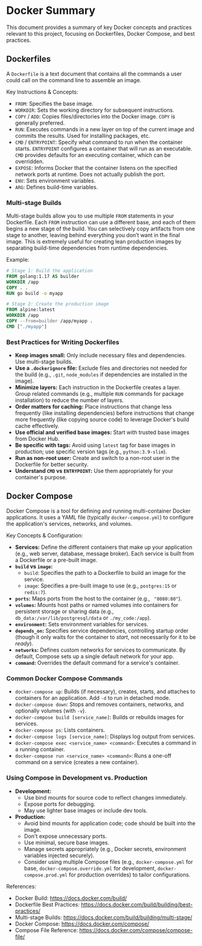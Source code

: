 # Docker Summary

This document provides a summary of key Docker concepts and practices relevant to this project, focusing on Dockerfiles, Docker Compose, and best practices.

## Dockerfiles

A `Dockerfile` is a text document that contains all the commands a user could call on the command line to assemble an image.

Key Instructions & Concepts:
- `FROM`: Specifies the base image.
- `WORKDIR`: Sets the working directory for subsequent instructions.
- `COPY` / `ADD`: Copies files/directories into the Docker image. `COPY` is generally preferred.
- `RUN`: Executes commands in a new layer on top of the current image and commits the results. Used for installing packages, etc.
- `CMD` / `ENTRYPOINT`: Specify what command to run when the container starts. `ENTRYPOINT` configures a container that will run as an executable. `CMD` provides defaults for an executing container, which can be overridden.
- `EXPOSE`: Informs Docker that the container listens on the specified network ports at runtime. Does not actually publish the port.
- `ENV`: Sets environment variables.
- `ARG`: Defines build-time variables.

### Multi-stage Builds
Multi-stage builds allow you to use multiple `FROM` statements in your Dockerfile. Each `FROM` instruction can use a different base, and each of them begins a new stage of the build. You can selectively copy artifacts from one stage to another, leaving behind everything you don’t want in the final image. This is extremely useful for creating lean production images by separating build-time dependencies from runtime dependencies.

Example:
```Dockerfile
# Stage 1: Build the application
FROM golang:1.17 AS builder
WORKDIR /app
COPY . .
RUN go build -o myapp

# Stage 2: Create the production image
FROM alpine:latest
WORKDIR /app
COPY --from=builder /app/myapp .
CMD ["./myapp"]
```

### Best Practices for Writing Dockerfiles
- **Keep images small:** Only include necessary files and dependencies. Use multi-stage builds.
- **Use a `.dockerignore` file:** Exclude files and directories not needed for the build (e.g., `.git`, `node_modules` if dependencies are installed in the image).
- **Minimize layers:** Each instruction in the Dockerfile creates a layer. Group related commands (e.g., multiple `RUN` commands for package installation) to reduce the number of layers.
- **Order matters for caching:** Place instructions that change less frequently (like installing dependencies) before instructions that change more frequently (like copying source code) to leverage Docker's build cache effectively.
- **Use official and verified base images:** Start with trusted base images from Docker Hub.
- **Be specific with tags:** Avoid using `latest` tag for base images in production; use specific version tags (e.g., `python:3.9-slim`).
- **Run as non-root user:** Create and switch to a non-root user in the Dockerfile for better security.
- **Understand `CMD` vs `ENTRYPOINT`:** Use them appropriately for your container's purpose.

## Docker Compose

Docker Compose is a tool for defining and running multi-container Docker applications. It uses a YAML file (typically `docker-compose.yml`) to configure the application's services, networks, and volumes.

Key Concepts & Configuration:
- **Services:** Define the different containers that make up your application (e.g., web server, database, message broker). Each service is built from a Dockerfile or a pre-built image.
- **`build` vs `image`:**
    - `build`: Specifies the path to a Dockerfile to build an image for the service.
    - `image`: Specifies a pre-built image to use (e.g., `postgres:15` or `redis:7`).
- **`ports`:** Maps ports from the host to the container (e.g., ` "8080:80"`).
- **`volumes`:** Mounts host paths or named volumes into containers for persistent storage or sharing data (e.g., `db_data:/var/lib/postgresql/data` or `./my_code:/app`).
- **`environment`:** Sets environment variables for services.
- **`depends_on`:** Specifies service dependencies, controlling startup order (though it only waits for the container to *start*, not necessarily for it to be *ready*).
- **`networks`:** Defines custom networks for services to communicate. By default, Compose sets up a single default network for your app.
- **`command`:** Overrides the default command for a service's container.

### Common Docker Compose Commands
- `docker-compose up`: Builds (if necessary), creates, starts, and attaches to containers for an application. Add `-d` to run in detached mode.
- `docker-compose down`: Stops and removes containers, networks, and optionally volumes (with `-v`).
- `docker-compose build [service_name]`: Builds or rebuilds images for services.
- `docker-compose ps`: Lists containers.
- `docker-compose logs [service_name]`: Displays log output from services.
- `docker-compose exec <service_name> <command>`: Executes a command in a running container.
- `docker-compose run <service_name> <command>`: Runs a one-off command on a service (creates a new container).

### Using Compose in Development vs. Production
- **Development:**
    - Use bind mounts for source code to reflect changes immediately.
    - Expose ports for debugging.
    - May use lighter base images or include dev tools.
- **Production:**
    - Avoid bind mounts for application code; code should be built into the image.
    - Don't expose unnecessary ports.
    - Use minimal, secure base images.
    - Manage secrets appropriately (e.g., Docker secrets, environment variables injected securely).
    - Consider using multiple Compose files (e.g., `docker-compose.yml` for base, `docker-compose.override.yml` for development, `docker-compose.prod.yml` for production overrides) to tailor configurations.

References:
- Docker Build: https://docs.docker.com/build/
- Dockerfile Best Practices: https://docs.docker.com/build/building/best-practices/
- Multi-stage Builds: https://docs.docker.com/build/building/multi-stage/
- Docker Compose: https://docs.docker.com/compose/
- Compose File Reference: https://docs.docker.com/compose/compose-file/
